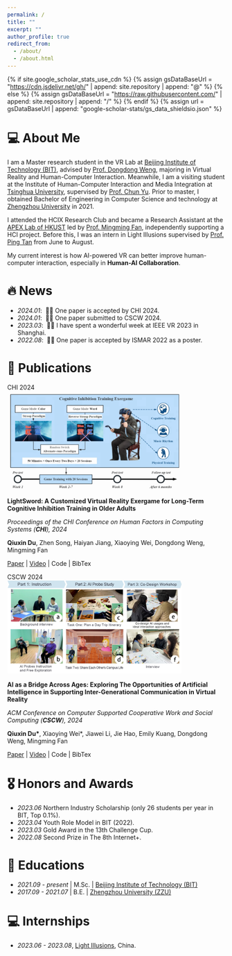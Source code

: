 ```yaml
---
permalink: /
title: ""
excerpt: ""
author_profile: true
redirect_from: 
  - /about/
  - /about.html
---
```


{% if site.google_scholar_stats_use_cdn %}
{% assign gsDataBaseUrl = "https://cdn.jsdelivr.net/gh/" | append: site.repository | append: "@" %}
{% else %}
{% assign gsDataBaseUrl = "https://raw.githubusercontent.com/" | append: site.repository | append: "/" %}
{% endif %}
{% assign url = gsDataBaseUrl | append: "google-scholar-stats/gs_data_shieldsio.json" %}

<span class='anchor' id='about-me'></span>

# 💻 About Me
I am a Master research student in the VR Lab at <a href="https://www.bit.edu.cn/" target="_blank">Beijing Institute of Technology (BIT)</a>, advised by <a href="https://scholar.google.com/citations?user=DCRUAmAAAAAJ&hl=en" target="_blank">Prof. Dongdong Weng</a>, majoring in Virtual Reality and Human-Computer Interaction. Meanwhile, I am a visiting student at the Institute of Human-Computer Interaction and Media Integration at <a href="https://www.tsinghua.edu.cn/" target="_blank">Tsinghua University</a>, supervised by <a href="https://pi.cs.tsinghua.edu.cn/lab/people/ChunYu/" target="_blank">Prof. Chun Yu</a>. Prior to master, I obtained Bachelor of Engineering in Computer Science and technology at <a href="http://www.zzu.edu.cn/" target="_blank">Zhengzhou University</a> in 2021.

I attended the HCIX Research Club and became a Research Assistant at the <a href="" target="_blank">APEX Lab of HKUST</a> led by <a href="" target="_blank">Prof. Mingming Fan</a>, independently supporting a HCI project. Before this, I was an intern in Light Illusions supervised by <a href="" target="_blank">Prof. Ping Tan</a> from June to August.

My current interest is how AI-powered VR can better improve human-computer interaction, especially in <strong>Human-AI Collaboration</strong>. 


# 🔥 News
- *2024.01*: &nbsp;🎉🎉 One paper is accepted by CHI 2024. 
- *2024.01*: &nbsp;🎉🎉 One paper submitted to CSCW 2024. 
- *2023.03*: &nbsp;🎉🎉 I have spent a wonderful week at IEEE VR 2023 in Shanghai.
- *2022.08*: &nbsp;🎉🎉 One paper is accepted by ISMAR 2022 as a poster.


# 📝 Publications 

<div class='paper-box'><div class='paper-box-image'><div><div class="badge">CHI 2024</div><img src='images/CHI2024.png' alt="sym" width="80%"></div></div>
<div class='paper-box-text' markdown="1">

**LightSword: A Customized Virtual Reality Exergame for Long-Term Cognitive Inhibition Training in Older Adults** 
  
*Proceedings of the CHI Conference on Human Factors in Computing Systems (**CHI**), 2024*

**Qiuxin Du**, Zhen Song, Haiyan Jiang, Xiaoying Wei, Dongdong Weng, Mingming Fan

[Paper](https://arxiv.org/pdf/2312.08692.pdf) \| [Video](https://www.youtube.com/watch?v=Uf41_NL-tcU) \| Code \| BibTex <strong><span class='show_paper_citations' data='3WQTKocAAAAJ:WF5omc3nYNoC'></span></strong> 
</div>
</div>

<div class='paper-box'><div class='paper-box-image'><div><div class="badge">CSCW 2024</div><img src='images/CSCW2024.jpg' alt="sym" width="80%"></div></div>
<div class='paper-box-text' markdown="1">

**AI as a Bridge Across Ages: Exploring The Opportunities of Artificial Intelligence in Supporting Inter-Generational Communication in Virtual Reality** 
  
*ACM Conference on Computer Supported Cooperative Work and Social Computing (**CSCW**), 2024*

**Qiuxin Du\***, Xiaoying Wei\*, Jiawei Li, Jie Hao, Emily Kuang, Dongdong Weng, Mingming Fan

[Paper](https://arxiv.org/pdf/2312.08692.pdf) \| [Video](https://www.youtube.com/watch?v=Uf41_NL-tcU) \| Code \| BibTex <strong><span class='show_paper_citations' data='3WQTKocAAAAJ:WF5omc3nYNoC'></span></strong> 
</div>
</div>


# 🎖 Honors and Awards
- *2023.06* Northern Industry Scholarship (only 26 students per year in BIT, Top 0.1%).
- *2023.04* Youth Role Model in BIT (2022).
- *2023.03* Gold Award in the 13th Challenge Cup.
- *2022.08* Second Prize in The 8th Internet\+.


# 📖 Educations
- *2021.09 - present* \| M.Sc. \| [Beijing Institute of Technology (BIT)](https://www.bit.edu.cn/)
- *2017.09 - 2021.07* \| B.E. \| [Zhengzhou University (ZZU)](http://www.zzu.edu.cn/)



# 💻 Internships
- *2023.06 - 2023.08*, [Light Illusions](https://www.lightillusion.com/), China.